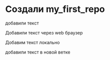 ﻿# Создали my_first_repo

добавили текст

Добавили текст через web браузер

Добавим текст локально

добавили текст в новой ветке